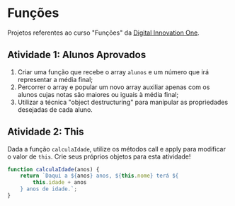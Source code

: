 # Funções

Projetos referentes ao curso "Funções" da [Digital Innovation One](https://digitalinnovation.one/).

## Atividade 1: Alunos Aprovados

1. Criar uma função que recebe o array `alunos` e um número que irá representar a média final;
2. Percorrer o array e popular um novo array auxiliar apenas com os alunos cujas notas são maiores ou iguais à média final;
3. Utilizar a técnica "object destructuring" para manipular as propriedades desejadas de cada aluno.

## Atividade 2: This

Dada a função `calculaIdade`, utilize os métodos call e apply para modificar o valor de `this`. Crie seus próprios objetos para esta atividade!

```js
function calculaIdade(anos) {
	return `Daqui a ${anos} anos, ${this.nome} terá ${
		this.idade + anos
	} anos de idade.`;
}
```

​	
